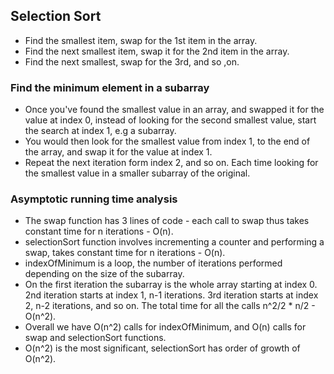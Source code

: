 ## Selection Sort

 * Find the smallest item, swap for the 1st item  in the array.
 * Find the next smallest item, swap it for the 2nd item in the array.
 * Find the next smallest, swap for the 3rd, and so ,on.

### Find the minimum element in a subarray

 * Once you've found the smallest value in an array, and swapped it for the value at index 0, instead of looking for  the second smallest value, start the search at index 1, e.g a subarray.
 * You would then look for the smallest value from index 1, to the end of the array, and swap it for the value at index 1.
 * Repeat the next iteration form index 2, and so on. Each time looking for the smallest value in a smaller subarray of the original.

### Asymptotic running time analysis

  * The swap function has 3 lines of code - each call to swap thus takes constant time for n iterations - O(n).
  * selectionSort function involves incrementing a counter and performing a swap, takes constant time for n iterations - O(n).
  * indexOfMinimum is a loop, the number of iterations performed depending on the size of the subarray.
  * On the first iteration the subarray is the whole array starting at index 0. 2nd iteration starts at index 1, n-1 iterations. 3rd iteration starts at index 2, n-2 iterations, and so on. The total time for all the calls n^2/2 * n/2 - O(n^2).
  * Overall we have O(n^2) calls for indexOfMinimum, and O(n) calls for swap and selectionSort functions.
  * O(n^2) is the most significant, selectionSort has order of growth of O(n^2).
